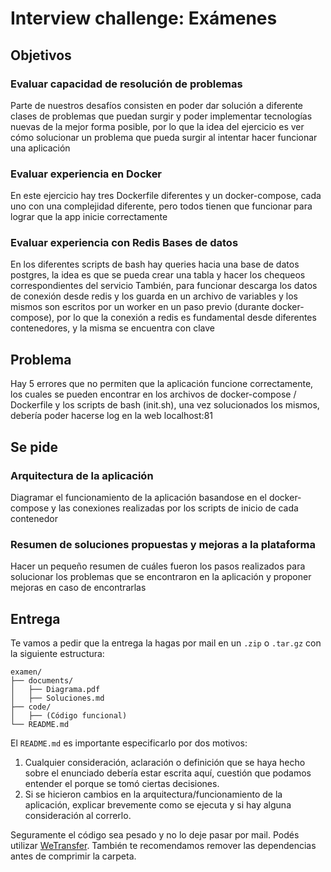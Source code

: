 # Interview challenge: Exámenes

## Objetivos

### Evaluar capacidad de resolución de problemas
Parte de nuestros desafíos consisten en poder dar solución a diferente clases de problemas que puedan surgir y poder implementar tecnologías nuevas de la mejor forma posible, por lo que la idea del ejercicio es ver cómo solucionar un problema que pueda surgir al intentar hacer funcionar una aplicación
### Evaluar experiencia en Docker
En este ejercicio hay tres Dockerfile diferentes y un docker-compose, cada uno con una complejidad diferente, pero todos tienen que funcionar para lograr que la app inicie correctamente

### Evaluar experiencia con Redis Bases de datos
En los diferentes scripts de bash hay queries hacia una base de datos postgres, la idea es que se pueda crear una tabla y hacer los chequeos correspondientes del servicio
También, para funcionar descarga los datos de conexión desde redis y los guarda en un archivo de variables y los mismos son escritos por un worker en un paso previo (durante docker-compose), por lo que la conexión a redis es fundamental desde diferentes contenedores, y la misma se encuentra con clave
## Problema
Hay 5 errores que no permiten que la aplicación funcione correctamente, los cuales se pueden encontrar en los archivos de docker-compose / Dockerfile y los scripts de bash (init.sh), una vez solucionados los mismos, debería poder hacerse log en la web localhost:81
## Se pide

### Arquitectura de la aplicación

Diagramar el funcionamiento de la aplicación basandose en el docker-compose y las conexiones realizadas por los scripts de inicio de cada contenedor

### Resumen de soluciones propuestas y mejoras a la plataforma
Hacer un pequeño resumen de cuáles fueron los pasos realizados para solucionar los problemas que se encontraron en la aplicación y proponer mejoras en caso de encontrarlas

## Entrega

Te vamos a pedir que la entrega la hagas por mail en un `.zip` o `.tar.gz` con la siguiente estructura:
```
examen/
├── documents/
│   ├── Diagrama.pdf
│   ├── Soluciones.md
├── code/
│   ├── (Código funcional)
└── README.md
```

El `README.md` es importante especificarlo por dos motivos:
1. Cualquier consideración, aclaración o definición que se haya hecho sobre el enunciado debería estar escrita aquí, cuestión que podamos entender el porque se tomó ciertas decisiones.
2. Si se hicieron cambios en la arquitectura/funcionamiento de la aplicación, explicar brevemente como se ejecuta y si hay alguna consideración al correrlo.

Seguramente el código sea pesado y no lo deje pasar por mail. Podés utilizar [WeTransfer](https://wetransfer.com/). También te recomendamos remover las dependencias antes de comprimir la carpeta.